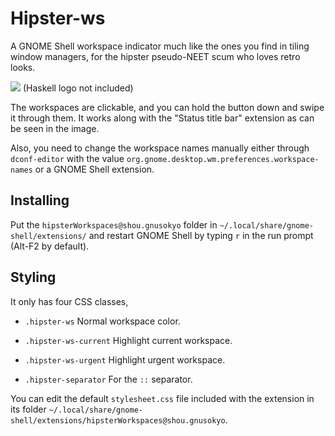 Hipster-ws
==========

A GNOME Shell workspace indicator much like the ones you find in tiling window
managers, for the hipster pseudo-NEET scum who loves retro looks.

<img src=http://a.pomf.se/3In6.gif /> (Haskell logo not included)

The workspaces are clickable, and you can hold the button down and swipe it
through them. It works along with the "Status title bar" extension as can be
seen in the image.

Also, you need to change the workspace names manually either through
`dconf-editor` with the value `org.gnome.desktop.wm.preferences.workspace-names`
or a GNOME Shell extension.

## Installing

Put the `hipsterWorkspaces@shou.gnusokyo` folder in
`~/.local/share/gnome-shell/extensions/` and restart GNOME Shell by typing `r`
in the run prompt (Alt-F2 by default).

## Styling

It only has four CSS classes,
* `.hipster-ws`
Normal workspace color.

* `.hipster-ws-current`
Highlight current workspace.

* `.hipster-ws-urgent`
Highlight urgent workspace.

* `.hipster-separator`
For the `::` separator.

You can edit the default `stylesheet.css` file included with the extension in
its folder
`~/.local/share/gnome-shell/extensions/hipsterWorkspaces@shou.gnusokyo`.

